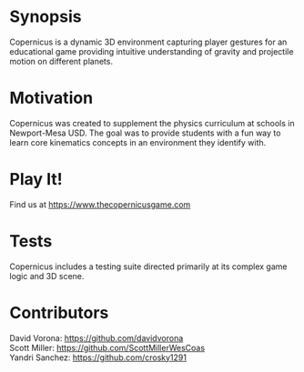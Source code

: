 
# Synopsis

Copernicus is a dynamic 3D environment capturing player gestures for an educational game providing intuitive understanding of gravity and projectile motion on different planets.

# Motivation

Copernicus was created to supplement the physics curriculum at schools in Newport-Mesa USD. The goal was to provide students with a fun way to learn core kinematics concepts in an environment they identify with.

# Play It!

Find us at https://www.thecopernicusgame.com

# Tests

Copernicus includes a testing suite directed primarily at its complex game logic and 3D scene.

# Contributors

David Vorona: https://github.com/davidvorona  
Scott Miller: https://github.com/ScottMillerWesCoas   
Yandri Sanchez: https://github.com/crosky1291 

